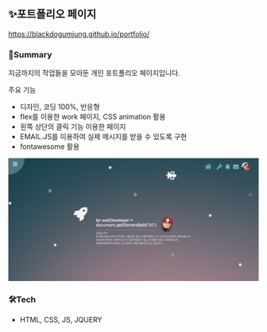 ## ✨포트폴리오 페이지

https://blackdogumjung.github.io/portfolio/

### 🤔Summary
지금까지의 작업들을 모아둔 개인 포트폴리오 페이지입니다.

주요 기능
* 디자인, 코딩 100%, 반응형 
* flex를 이용한 work 페이지, CSS animation 활용
* 왼쪽 상단의 클릭 기능 이용한 페이지 
* EMAIL.JS를 이용하여 실제 메시지를 받을 수 있도록 구현 
* fontawesome 활용

![메인페이지](./images/main_page.png)

### 🛠Tech
* HTML, CSS, JS, JQUERY
